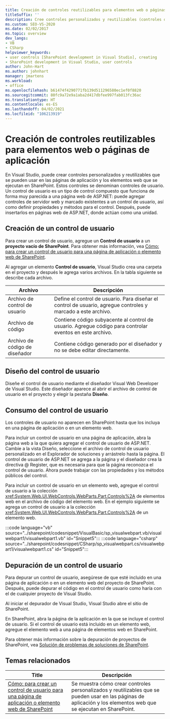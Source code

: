 ```yaml
---
title: Creación de controles reutilizables para elementos web o páginas de aplicación | Microsoft Docs
titleSuffix: ''
description: Cree controles personalizados y reutilizables (controles de usuario) en Visual Studio que se pueden usar en las páginas de aplicación y los elementos web que se ejecutan en SharePoint.
ms.custom: SEO-VS-2020
ms.date: 02/02/2017
ms.topic: overview
dev_langs:
- VB
- CSharp
helpviewer_keywords:
- user controls [SharePoint development in Visual Studio], creating
- SharePoint development in Visual Studio, user controls
author: John-Hart
ms.author: johnhart
manager: jmartens
ms.workload:
- office
ms.openlocfilehash: b61474f4290771fb139d511296580ec1ef0f8820
ms.sourcegitcommit: 80fc9a72e9a1aba2d417dbfee997fab013fc36ac
ms.translationtype: HT
ms.contentlocale: es-ES
ms.lasthandoff: 04/02/2021
ms.locfileid: "106213919"
---
```

# <a name="create-reusable-controls-for-web-parts-or-application-pages"></a>Creación de controles reutilizables para elementos web o páginas de aplicación
  En Visual Studio, puede crear controles personalizados y reutilizables que se pueden usar en las páginas de aplicación y los elementos web que se ejecutan en SharePoint. Estos controles se denominan controles de usuario. Un control de usuario es un tipo de control compuesto que funciona de forma muy parecida a una página web de ASP.NET: puede agregar controles de servidor web y marcado existentes a un control de usuario, así como definir propiedades y métodos para el control. Después, puede insertarlos en páginas web de ASP.NET, donde actúan como una unidad.

## <a name="create-a-user-control"></a>Creación de un control de usuario
 Para crear un control de usuario, agregue un **Control de usuario** a un **proyecto vacío de SharePoint**. Para obtener más información, vea [Cómo: para crear un control de usuario para una página de aplicación o elemento web de SharePoint](../sharepoint/how-to-create-a-user-control-for-a-sharepoint-application-page-or-web-part.md).

 Al agregar un elemento **Control de usuario**, Visual Studio crea una carpeta en el proyecto y después le agrega varios archivos. En la tabla siguiente se describe cada archivo.

|Archivo|Descripción|
|----------|-----------------|
|Archivo de control de usuario|Define el control de usuario. Para diseñar el control de usuario, agregue controles y marcado a este archivo.|
|Archivo de código|Contiene código subyacente al control de usuario. Agregue código para controlar eventos en este archivo.|
|Archivo de código de diseñador|Contiene código generado por el diseñador y no se debe editar directamente.|

## <a name="design-the-user-control"></a>Diseño del control de usuario
 Diseñe el control de usuario mediante el diseñador Visual Web Developer de Visual Studio. Este diseñador aparece al abrir el archivo de control de usuario en el proyecto y elegir la pestaña **Diseño**.

## <a name="consume-the-user-control"></a>Consumo del control de usuario
 Los controles de usuario no aparecen en SharePoint hasta que los incluya en una página de aplicación o en un elemento web.

 Para incluir un control de usuario en una página de aplicación, abra la página web a la que quiera agregar el control de usuario de ASP.NET. Cambie a la vista Diseño, seleccione el archivo de control de usuario personalizado en el Explorador de soluciones y arrástrelo hasta la página. El control de usuario de ASP.NET se agrega a la página y el diseñador crea la directiva @ Register, que es necesaria para que la página reconozca el control de usuario. Ahora puede trabajar con las propiedades y los métodos públicos del control.

 Para incluir un control de usuario en un elemento web, agregue el control de usuario a la colección <xref:System.Web.UI.WebControls.WebParts.Part.Controls%2A> de elementos web en el archivo de código del elemento web. En el ejemplo siguiente se agrega un control de usuario a la colección <xref:System.Web.UI.WebControls.WebParts.Part.Controls%2A> de un elemento web.

 :::code language="vb" source="../sharepoint/codesnippet/VisualBasic/sp_visualwebpart.vb/visualwebpart1/visualwebpart1.vb" id="Snippet5":::
 :::code language="csharp" source="../sharepoint/codesnippet/CSharp/sp_visualwebpart.cs/visualwebpart1/visualwebpart1.cs" id="Snippet5":::

## <a name="debug-a-user-control"></a>Depuración de un control de usuario
 Para depurar un control de usuario, asegúrese de que esté incluido en una página de aplicación o en un elemento web del proyecto de SharePoint. Después, puede depurar el código en el control de usuario como haría con el de cualquier proyecto de Visual Studio.

 Al iniciar el depurador de Visual Studio, Visual Studio abre el sitio de SharePoint.

 En SharePoint, abra la página de la aplicación en la que se incluye el control de usuario. Si el control de usuario está incluido en un elemento web, agregue el elemento web a una página de elementos web en SharePoint.

 Para obtener más información sobre la depuración de proyectos de SharePoint, vea [Solución de problemas de soluciones de SharePoint](../sharepoint/troubleshooting-sharepoint-solutions.md).

## <a name="related-topics"></a>Temas relacionados

|Title|Descripción|
|-----------|-----------------|
|[Cómo: para crear un control de usuario para una página de aplicación o elemento web de SharePoint](../sharepoint/how-to-create-a-user-control-for-a-sharepoint-application-page-or-web-part.md)|Se muestra cómo crear controles personalizados y reutilizables que se pueden usar en las páginas de aplicación y los elementos web que se ejecutan en SharePoint.|
